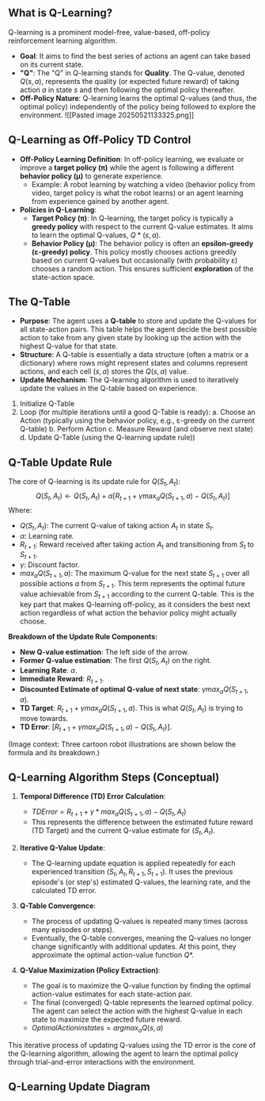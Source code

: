 ## What is Q-Learning?

Q-learning is a prominent model-free, value-based, off-policy reinforcement learning algorithm.

*   **Goal**: It aims to find the best series of actions an agent can take based on its current state.
*   **"Q"**: The "Q" in Q-learning stands for **Quality**. The Q-value, denoted $Q(s, a)$, represents the quality (or expected future reward) of taking action $a$ in state $s$ and then following the optimal policy thereafter.
*   **Off-Policy Nature**: Q-learning learns the optimal Q-values (and thus, the optimal policy) independently of the policy being followed to explore the environment.
![[Pasted image 20250521133325.png]]
## Q-Learning as Off-Policy TD Control

*   **Off-Policy Learning Definition**: In off-policy learning, we evaluate or improve a **target policy (π)** while the agent is following a different **behavior policy (μ)** to generate experience.
    *   Example: A robot learning by watching a video (behavior policy from video, target policy is what the robot learns) or an agent learning from experience gained by another agent.
*   **Policies in Q-Learning**:
    *   **Target Policy (π)**: In Q-learning, the target policy is typically a **greedy policy** with respect to the current Q-value estimates. It aims to learn the optimal Q-values, $Q*(s, a)$.
    *   **Behavior Policy (μ)**: The behavior policy is often an **epsilon-greedy (ε-greedy) policy**. This policy mostly chooses actions greedily based on current Q-values but occasionally (with probability ε) chooses a random action. This ensures sufficient **exploration** of the state-action space.

## The Q-Table

*   **Purpose**: The agent uses a **Q-table** to store and update the Q-values for all state-action pairs. This table helps the agent decide the best possible action to take from any given state by looking up the action with the highest Q-value for that state.
*   **Structure**: A Q-table is essentially a data structure (often a matrix or a dictionary) where rows might represent states and columns represent actions, and each cell $(s, a)$ stores the $Q(s, a)$ value.
*   **Update Mechanism**: The Q-learning algorithm is used to iteratively update the values in the Q-table based on experience.
1.  Initialize Q-Table
2.  Loop (for multiple iterations until a good Q-Table is ready):
    a.  Choose an Action (typically using the behavior policy, e.g., ε-greedy on the current Q-table)
    b.  Perform Action
    c.  Measure Reward (and observe next state)
    d.  Update Q-Table (using the Q-learning update rule))

## Q-Table Update Rule

The core of Q-learning is its update rule for $Q(S_t, A_t)$:
$$
Q(S_t, A_t) \leftarrow Q(S_t, A_t) + \alpha \left[ R_{t+1} + \gamma \max_a Q(S_{t+1}, a) - Q(S_t, A_t) \right]
$$
Where:
*   $Q(S_t, A_t)$: The current Q-value of taking action $A_t$ in state $S_t$.
*   $α$: Learning rate.
*   $R_{t+1}$: Reward received after taking action $A_t$ and transitioning from $S_t$ to $S_{t+1}$.
*   $γ$: Discount factor.
*   $max_a Q(S_{t+1}, a)$: The maximum Q-value for the next state $S_{t+1}$ over all possible actions $a$ from $S_{t+1}$. This term represents the optimal future value achievable from $S_{t+1}$ according to the current Q-table. This is the key part that makes Q-learning off-policy, as it considers the best next action regardless of what action the behavior policy might actually choose.

**Breakdown of the Update Rule Components:**
*   **New Q-value estimation**: The left side of the arrow.
*   **Former Q-value estimation**: The first $Q(S_t, A_t)$ on the right.
*   **Learning Rate**: $α$.
*   **Immediate Reward**: $R_{t+1}$.
*   **Discounted Estimate of optimal Q-value of next state**: $γ max_a Q(S_{t+1}, a)$.
*   **TD Target**: $R_{t+1} + γ max_a Q(S_{t+1}, a)$. This is what $Q(S_t, A_t)$ is trying to move towards.
*   **TD Error**: $[R_{t+1} + γ max_a Q(S_{t+1}, a) - Q(S_t, A_t)]$.

(Image context: Three cartoon robot illustrations are shown below the formula and its breakdown.)

## Q-Learning Algorithm Steps (Conceptual)

1.  **Temporal Difference (TD) Error Calculation**:
    *   $TD Error = R_{t+1} + γ * max_a Q(S_{t+1}, a) - Q(S_t, A_t)$
    *   This represents the difference between the estimated future reward (TD Target) and the current Q-value estimate for $(S_t, A_t)$.

2.  **Iterative Q-Value Update**:
    *   The Q-learning update equation is applied repeatedly for each experienced transition $(S_t, A_t, R_{t+1}, S_{t+1})$. It uses the previous episode's (or step's) estimated Q-values, the learning rate, and the calculated TD error.

3.  **Q-Table Convergence**:
    *   The process of updating Q-values is repeated many times (across many episodes or steps).
    *   Eventually, the Q-table converges, meaning the Q-values no longer change significantly with additional updates. At this point, they approximate the optimal action-value function $Q*$.

4.  **Q-Value Maximization (Policy Extraction)**:
    *   The goal is to maximize the Q-value function by finding the optimal action-value estimates for each state-action pair.
    *   The final (converged) Q-table represents the learned optimal policy. The agent can select the action with the highest Q-value in each state to maximize the expected future reward.
    *   $Optimal Action in state s = argmax_a Q(s, a)$

This iterative process of updating Q-values using the TD error is the core of the Q-learning algorithm, allowing the agent to learn the optimal policy through trial-and-error interactions with the environment.

## Q-Learning Update Diagram